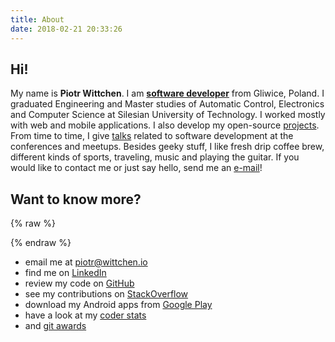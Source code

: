 ```yaml
---
title: About
date: 2018-02-21 20:33:26
---
```


Hi!
---

My name is **Piotr Wittchen**. I am [**software developer**](https://www.linkedin.com/in/piotrwittchen/) from Gliwice, Poland. I graduated Engineering and Master studies of Automatic Control, Electronics and Computer Science at Silesian University of Technology. I&nbsp;worked mostly with web and mobile applications. I also develop my open-source [projects](/projects). From time to time, I give [talks](/talks) related to software development at the conferences and meetups. Besides geeky stuff, I like fresh drip coffee brew, different kinds of sports, traveling, music and playing the guitar. If you would like to contact me or just say hello, send me an [e-mail](mailto:piotr@wittchen.io)!

Want to know more?
------------------

{% raw %}
<div id="avatar"></div>
{% endraw %}

* email me at piotr@wittchen.io
* find me on [LinkedIn](http://www.linkedin.com/in/piotrwittchen)
* review my code on [GitHub](https://github.com/pwittchen)
* see my contributions on [StackOverflow](http://stackoverflow.com/users/1150795/piotr-wittchen)
* download my Android apps from [Google Play](https://play.google.com/store/apps/dev?id=7269544076898428056)
* have a look at my [coder stats](http://coderstats.net/github/#pwittchen)
* and [git awards](http://git-awards.com/users/pwittchen)
